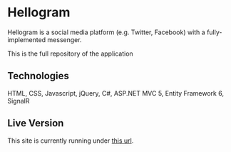 # Hellogram
Hellogram is a social media platform (e.g. Twitter, Facebook) with a fully-implemented messenger.

This is the full repository of the application

## Technologies
HTML, CSS, Javascript, jQuery, C#, ASP.NET MVC 5, Entity Framework 6, SignalR

## Live Version
This site is currently running under [this url](http://hellogram.mesawer.com).
